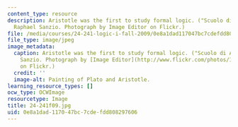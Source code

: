 ```yaml
---
content_type: resource
description: Aristotle was the first to study formal logic. ("Scuolo di Atene" by
  Raphael Sanzio. Photograph by Image Editor on Flickr.)
file: /media/courses/24-241-logic-i-fall-2009/0e8a1dad117047bc7cdefdd808297606_24-241f09.jpg
file_type: image/jpeg
image_metadata:
  caption: Aristotle was the first to study formal logic. ("Scuolo di Atene" by Raphael
    Sanzio. Photograph by [Image Editor](http://www.flickr.com/photos/11304375@N07/2769553173/)
    on Flickr.)
  credit: ''
  image-alt: Painting of Plato and Aristotle.
learning_resource_types: []
ocw_type: OCWImage
resourcetype: Image
title: 24-241f09.jpg
uid: 0e8a1dad-1170-47bc-7cde-fdd808297606
---
```

